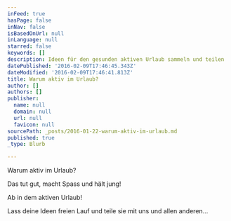 ```yaml
---
inFeed: true
hasPage: false
inNav: false
isBasedOnUrl: null
inLanguage: null
starred: false
keywords: []
description: Ideen für den gesunden aktiven Urlaub sammeln und teilen
datePublished: '2016-02-09T17:46:45.343Z'
dateModified: '2016-02-09T17:46:41.813Z'
title: Warum aktiv im Urlaub?
author: []
authors: []
publisher:
  name: null
  domain: null
  url: null
  favicon: null
sourcePath: _posts/2016-01-22-warum-aktiv-im-urlaub.md
published: true
_type: Blurb

---
```

Warum aktiv im Urlaub?

Das tut gut, macht Spass und hält jung!

Ab in dem aktiven Urlaub!

Lass deine Ideen freien Lauf und teile sie mit uns und allen anderen...